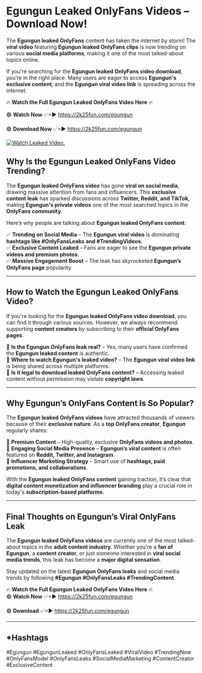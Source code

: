 # Egungun Leaked OnlyFans Videos – Download Now!

The **Egungun leaked OnlyFans** content has taken the internet by storm! The **viral video** featuring **Egungun leaked OnlyFans clips** is now trending on various **social media platforms**, making it one of the most talked-about topics online.  

If you're searching for the **Egungun leaked OnlyFans video download**, you’re in the right place. Many users are eager to access **Egungun's exclusive content**, and the **Egungun viral video link** is spreading across the internet.  

🔥 **Watch the Full Egungun Leaked OnlyFans Video Here** 🔥  

🟢 **Watch Now** ✅=► https://2k25fun.com/egungun

🟢 **Download Now** ✅=► https://2k25fun.com/egungun

[![Watch Leaked Video.](https://miro.medium.com/v2/resize:fit:828/format:webp/1*cilzJN44JGOrTw9NJCrNHA.gif "Watch Leaked Video")](https://2k25fun.com/egungun)

## **Why Is the Egungun Leaked OnlyFans Video Trending?**  

The **Egungun leaked OnlyFans video** has gone **viral on social media**, drawing massive attention from fans and influencers. This **exclusive content leak** has sparked discussions across **Twitter, Reddit, and TikTok**, making **Egungun's private videos** one of the most searched topics in the **OnlyFans community**.  

Here’s why people are talking about **Egungun leaked OnlyFans content**:  

✅ **Trending on Social Media** – The **Egungun viral video** is dominating **hashtags like #OnlyFansLeaks and #TrendingVideos**.  
✅ **Exclusive Content Leaked** – Fans are eager to see the **Egungun private videos and premium photos**.  
✅ **Massive Engagement Boost** – The leak has skyrocketed **Egungun’s OnlyFans page** popularity.  

---

## **How to Watch the Egungun Leaked OnlyFans Video?**  

If you're looking for the **Egungun leaked OnlyFans video download**, you can find it through various sources. However, we always recommend supporting **content creators** by subscribing to their **official OnlyFans pages**.  

🔹 **Is the Egungun OnlyFans leak real?** – Yes, many users have confirmed the **Egungun leaked content** is authentic.  
🔹 **Where to watch Egungun's leaked video?** – The **Egungun viral video link** is being shared across multiple platforms.  
🔹 **Is it legal to download leaked OnlyFans content?** – Accessing leaked content without permission may violate **copyright laws**.  

---

## **Why Egungun’s OnlyFans Content Is So Popular?**  

The **Egungun leaked OnlyFans videos** have attracted thousands of viewers because of their **exclusive nature**. As a **top OnlyFans creator**, **Egungun** regularly shares:  

📌 **Premium Content** – High-quality, exclusive **OnlyFans videos and photos**.  
📌 **Engaging Social Media Presence** – **Egungun’s viral content** is often featured on **Reddit, Twitter, and Instagram**.  
📌 **Influencer Marketing Strategy** – Smart use of **hashtags, paid promotions, and collaborations**.  

With the **Egungun leaked OnlyFans content** gaining traction, it’s clear that **digital content monetization and influencer branding** play a crucial role in today's **subscription-based platforms**.  

---

## **Final Thoughts on Egungun’s Viral OnlyFans Leak**  

The **Egungun leaked OnlyFans videos** are currently one of the most talked-about topics in the **adult content industry**. Whether you're a **fan of Egungun**, a **content creator**, or just someone interested in **viral social media trends**, this leak has become a **major digital sensation**.  

Stay updated on the latest **Egungun OnlyFans leaks** and social media trends by following **#Egungun #OnlyFansLeaks #TrendingContent**.  

🔥 **Watch the Full Egungun Leaked OnlyFans Video Here** 🔥  
🟢 **Watch Now** ✅=► https://2k25fun.com/egungun

🟢 **Download** ✅=► https://2k25fun.com/egungun

---

## *Hashtags
#Egungun #EgungunLeaked #OnlyFansLeaked #ViralVideo #TrendingNow #OnlyFansModel #OnlyFansLeaks #SocialMediaMarketing #ContentCreator #ExclusiveContent  